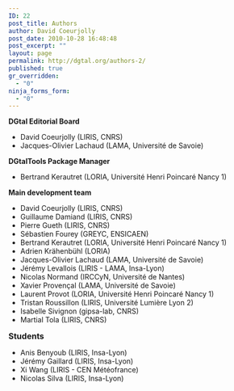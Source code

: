 ```yaml
---
ID: 22
post_title: Authors
author: David Coeurjolly
post_date: 2010-10-28 16:48:48
post_excerpt: ""
layout: page
permalink: http://dgtal.org/authors-2/
published: true
gr_overridden:
  - "0"
ninja_forms_form:
  - "0"
---
```

**DGtal Editorial Board** 
* David Coeurjolly (LIRIS, CNRS)
* Jacques-Olivier Lachaud (LAMA, Université de Savoie)

**DGtalTools Package Manager** 
* Bertrand Kerautret (LORIA, Université Henri Poincaré Nancy 1)

**Main development team** 
* David Coeurjolly (LIRIS, CNRS)
* Guillaume Damiand (LIRIS, CNRS)
* Pierre Gueth (LIRIS, CNRS)
* Sébastien Fourey (GREYC, ENSICAEN)
* Bertrand Kerautret (LORIA, Université Henri Poincaré Nancy 1)
* Adrien Krähenbühl (LORIA)
* Jacques-Olivier Lachaud (LAMA, Université de Savoie)
* Jérémy Levallois (LIRIS - LAMA, Insa-Lyon)
* Nicolas Normand (IRCCyN, Université de Nantes)
* Xavier Provençal (LAMA, Université de Savoie)
* Laurent Provot (LORIA, Université Henri Poincaré Nancy 1)
* Tristan Roussillon (LIRIS, Université Lumière Lyon 2)
* Isabelle Sivignon (gipsa-lab, CNRS)
* Martial Tola (LIRIS, CNRS)

<strong style="font-size: 16px;">Students</strong> 
* Anis Benyoub (LIRIS, Insa-Lyon)
* Jérémy Gaillard (LIRIS, Insa-Lyon)
* Xi Wang (LIRIS - CEN Météofrance)
* Nicolas Silva (LIRIS, Insa-Lyon)
